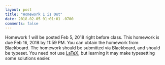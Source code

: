 ```yaml
---
layout: post
title: "Homework 1 is Out"
date: 2018-02-05 01:01:01 -0700
comments: false
---
```


Homework 1 will be posted Feb 5, 2018 right before class.  This homework is due Feb 16, 2018 by 11:59 PM.
You can obtain the homework from Blackboard.  The homework should be submitted via Blackboard, and should
be typeset.  You need not use [LaTeX](https://www.latex-project.org/), but learning it may make typesetting some solutions easier.
